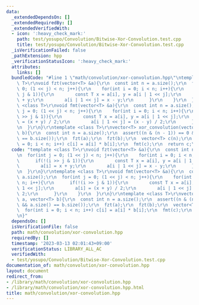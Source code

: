 ```yaml
---
data:
  _extendedDependsOn: []
  _extendedRequiredBy: []
  _extendedVerifiedWith:
  - icon: ':heavy_check_mark:'
    path: test/yosupo/Convolution/Bitwise-Xor-Convolution.test.cpp
    title: test/yosupo/Convolution/Bitwise-Xor-Convolution.test.cpp
  _isVerificationFailed: false
  _pathExtension: hpp
  _verificationStatusIcon: ':heavy_check_mark:'
  attributes:
    links: []
  bundledCode: "#line 1 \"math/convolution/xor-convolution.hpp\"\ntemplate <class\
    \ T>\r\nvoid fzt(vector<T> &a){\r\n  const int n = a.size();\r\n  for(int j =\
    \ 0; (1 << j) < n; j++){\r\n    for(int i = 0; i < n; i++){\r\n      if(!(i >>\
    \ j & 1)){\r\n        const T x = a[i], y = a[i | 1 << j];\r\n        a[i] = x\
    \ + y;\r\n        a[i | 1 << j] = x - y;\r\n      }\r\n    }\r\n  }\r\n}\r\ntemplate\
    \ <class T>\r\nvoid fmt(vector<T> &a){\r\n  const int n = a.size();\r\n  for(int\
    \ j = 0; (1 << j) < n; j++){\r\n    for(int i = 0; i < n; i++){\r\n      if(!(i\
    \ >> j & 1)){\r\n        const T x = a[i], y = a[i | 1 << j];\r\n        a[i]\
    \ = (x + y) / 2;\r\n        a[i | 1 << j] = (x - y) / 2;\r\n      }\r\n    }\r\
    \n  }\r\n}\r\ntemplate <class T>\r\nvector<T> xor_convolution(vector<T> a, vector<T>\
    \ b){\r\n  const int n = a.size();\r\n  assert((n & (n - 1)) == 0 && a.size()\
    \ == b.size());\r\n  fzt(a);\r\n  fzt(b);\r\n  vector<T> c(n);\r\n  for(int i\
    \ = 0; i < n; i++) c[i] = a[i] * b[i];\r\n  fmt(c);\r\n  return c;\r\n}\n"
  code: "template <class T>\r\nvoid fzt(vector<T> &a){\r\n  const int n = a.size();\r\
    \n  for(int j = 0; (1 << j) < n; j++){\r\n    for(int i = 0; i < n; i++){\r\n\
    \      if(!(i >> j & 1)){\r\n        const T x = a[i], y = a[i | 1 << j];\r\n\
    \        a[i] = x + y;\r\n        a[i | 1 << j] = x - y;\r\n      }\r\n    }\r\
    \n  }\r\n}\r\ntemplate <class T>\r\nvoid fmt(vector<T> &a){\r\n  const int n =\
    \ a.size();\r\n  for(int j = 0; (1 << j) < n; j++){\r\n    for(int i = 0; i <\
    \ n; i++){\r\n      if(!(i >> j & 1)){\r\n        const T x = a[i], y = a[i |\
    \ 1 << j];\r\n        a[i] = (x + y) / 2;\r\n        a[i | 1 << j] = (x - y) /\
    \ 2;\r\n      }\r\n    }\r\n  }\r\n}\r\ntemplate <class T>\r\nvector<T> xor_convolution(vector<T>\
    \ a, vector<T> b){\r\n  const int n = a.size();\r\n  assert((n & (n - 1)) == 0\
    \ && a.size() == b.size());\r\n  fzt(a);\r\n  fzt(b);\r\n  vector<T> c(n);\r\n\
    \  for(int i = 0; i < n; i++) c[i] = a[i] * b[i];\r\n  fmt(c);\r\n  return c;\r\
    \n}"
  dependsOn: []
  isVerificationFile: false
  path: math/convolution/xor-convolution.hpp
  requiredBy: []
  timestamp: '2023-03-13 02:01:43+09:00'
  verificationStatus: LIBRARY_ALL_AC
  verifiedWith:
  - test/yosupo/Convolution/Bitwise-Xor-Convolution.test.cpp
documentation_of: math/convolution/xor-convolution.hpp
layout: document
redirect_from:
- /library/math/convolution/xor-convolution.hpp
- /library/math/convolution/xor-convolution.hpp.html
title: math/convolution/xor-convolution.hpp
---
```

